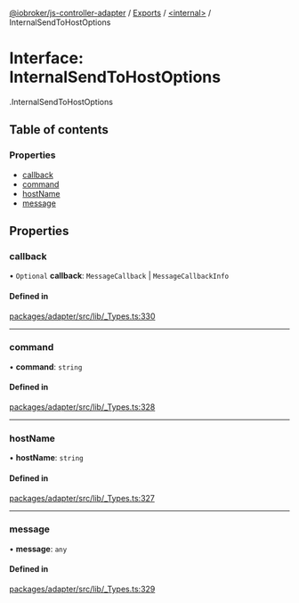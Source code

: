 [@iobroker/js-controller-adapter](../README.md) / [Exports](../modules.md) / [<internal\>](../modules/internal_.md) / InternalSendToHostOptions

# Interface: InternalSendToHostOptions

[<internal>](../modules/internal_.md).InternalSendToHostOptions

## Table of contents

### Properties

- [callback](internal_.InternalSendToHostOptions.md#callback)
- [command](internal_.InternalSendToHostOptions.md#command)
- [hostName](internal_.InternalSendToHostOptions.md#hostname)
- [message](internal_.InternalSendToHostOptions.md#message)

## Properties

### callback

• `Optional` **callback**: `MessageCallback` \| `MessageCallbackInfo`

#### Defined in

[packages/adapter/src/lib/_Types.ts:330](https://github.com/ioBroker/ioBroker.js-controller/blob/deec19ee/packages/adapter/src/lib/_Types.ts#L330)

___

### command

• **command**: `string`

#### Defined in

[packages/adapter/src/lib/_Types.ts:328](https://github.com/ioBroker/ioBroker.js-controller/blob/deec19ee/packages/adapter/src/lib/_Types.ts#L328)

___

### hostName

• **hostName**: `string`

#### Defined in

[packages/adapter/src/lib/_Types.ts:327](https://github.com/ioBroker/ioBroker.js-controller/blob/deec19ee/packages/adapter/src/lib/_Types.ts#L327)

___

### message

• **message**: `any`

#### Defined in

[packages/adapter/src/lib/_Types.ts:329](https://github.com/ioBroker/ioBroker.js-controller/blob/deec19ee/packages/adapter/src/lib/_Types.ts#L329)
